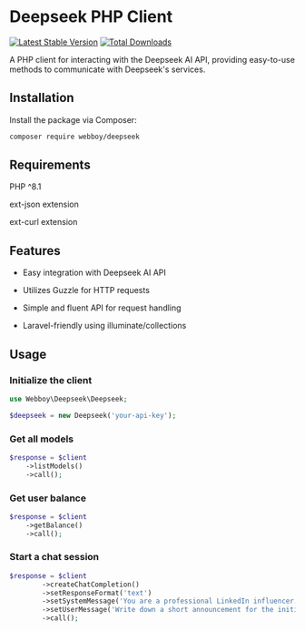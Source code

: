 # Deepseek PHP Client

[![Latest Stable Version](https://img.shields.io/packagist/v/webboy/deepseek.svg)](https://packagist.org/packages/webboy/deepseek)
[![Total Downloads](https://img.shields.io/packagist/dt/webboy/deepseek.svg)](https://packagist.org/packages/webboy/deepseek)

A PHP client for interacting with the Deepseek AI API, providing easy-to-use methods to communicate with Deepseek's services.

## Installation

Install the package via Composer:

```bash
composer require webboy/deepseek
```

## Requirements

PHP ^8.1

ext-json extension

ext-curl extension

## Features

- Easy integration with Deepseek AI API

- Utilizes Guzzle for HTTP requests

- Simple and fluent API for request handling

- Laravel-friendly using illuminate/collections

## Usage

### Initialize the client

```php
use Webboy\Deepseek\Deepseek;

$deepseek = new Deepseek('your-api-key');
```

### Get all models

```php
$response = $client
    ->listModels()
    ->call();
```

### Get user balance
    
```php
$response = $client
    ->getBalance()
    ->call();
```

### Start a chat session

```php
$response = $client
        ->createChatCompletion()
        ->setResponseFormat('text')
        ->setSystemMessage('You are a professional LinkedIn influencer.', 'Agent Smith')
        ->setUserMessage('Write down a short announcement for the initial version for the Deepseek API Client composer package.')
        ->call();
```